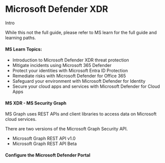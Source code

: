 # Microsoft Defender XDR

Intro

While this not the full guide, please refer to MS learn for the full guide and learning paths.



#### MS Learn Topics:

* Introduction to Microsoft Defender XDR threat protection
* Mitigate incidents using Microsoft 365 Defender
* Protect your identities with Microsoft Entra ID Protection
* Remediate risks with Microsoft Defender for Office 365
* Safeguard your environment with Microsoft Defender for Identity
* Secure your cloud apps and services with Microsoft Defender for Cloud Apps

#### MS XDR - MS Security Graph

MS Graph uses REST APIs and client libraries to access data on Microsoft cloud services.

There are two versions of the Microsoft Graph Security API.

* Microsoft Graph REST API v1.0
* Microsoft Graph REST API Beta

#### Configure the Microsoft Defender Portal

